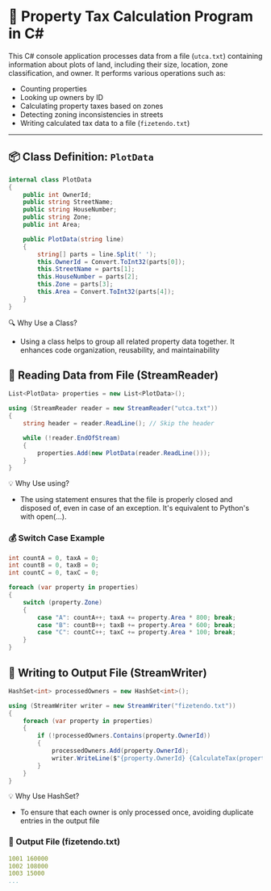 # 🏡 Property Tax Calculation Program in C#

This C# console application processes data from a file (`utca.txt`) containing information about plots of land, including their size, location, zone classification, and owner. It performs various operations such as:

- Counting properties
- Looking up owners by ID
- Calculating property taxes based on zones
- Detecting zoning inconsistencies in streets
- Writing calculated tax data to a file (`fizetendo.txt`)

---

## 📦 Class Definition: `PlotData`

```csharp
internal class PlotData
{
    public int OwnerId;
    public string StreetName;
    public string HouseNumber;
    public string Zone;
    public int Area;

    public PlotData(string line)
    {
        string[] parts = line.Split(' ');
        this.OwnerId = Convert.ToInt32(parts[0]);
        this.StreetName = parts[1];
        this.HouseNumber = parts[2];
        this.Zone = parts[3];
        this.Area = Convert.ToInt32(parts[4]);
    }
}
```
🔍 Why Use a Class?
- Using a class helps to group all related property data together. It enhances code organization, reusability, and maintainability

## 📂 Reading Data from File (StreamReader)
```csharp
List<PlotData> properties = new List<PlotData>();

using (StreamReader reader = new StreamReader("utca.txt"))
{
    string header = reader.ReadLine(); // Skip the header

    while (!reader.EndOfStream)
    {
        properties.Add(new PlotData(reader.ReadLine()));
    }
} 
```
💡 Why Use using?
- The using statement ensures that the file is properly closed and disposed of, even in case of an exception. It's equivalent to Python's with open(...).

### 💰 Switch Case Example
```csharp
int countA = 0, taxA = 0;
int countB = 0, taxB = 0;
int countC = 0, taxC = 0;

foreach (var property in properties)
{
    switch (property.Zone)
    {
        case "A": countA++; taxA += property.Area * 800; break;
        case "B": countB++; taxB += property.Area * 600; break;
        case "C": countC++; taxC += property.Area * 100; break;
    }
}
```
## 💾 Writing to Output File (StreamWriter)
```csharp
HashSet<int> processedOwners = new HashSet<int>();

using (StreamWriter writer = new StreamWriter("fizetendo.txt"))
{
    foreach (var property in properties)
    {
        if (!processedOwners.Contains(property.OwnerId))
        {
            processedOwners.Add(property.OwnerId);
            writer.WriteLine($"{property.OwnerId} {CalculateTax(property.Zone, property.Area)}");
        }
    }
}
```
💡 Why Use HashSet?
- To ensure that each owner is only processed once, avoiding duplicate entries in the output file

### 📄 Output File (fizetendo.txt)
```yaml
1001 160000
1002 108000
1003 15000
...
```




